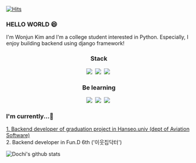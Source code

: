    [![Hits](https://hits.seeyoufarm.com/api/count/incr/badge.svg?url=https%3A%2F%2Fgithub.com%2Fdeveloper-Wonjun%2Fhit-counter&count_bg=%2379C83D&title_bg=%23555555&icon=&icon_color=%23E7E7E7&title=hits&edge_flat=false)](https://hits.seeyoufarm.com)
  
### HELLO WORLD 😄

I'm Wonjun Kim and I'm a college student interested in Python. Especially, I enjoy building backend using django framework!

<h3 align="center">Stack</h3>
<p align="center">
<img src="https://img.shields.io/badge/Python-3776AB?style={style}&logo=Python&logoColor=white"/></a>&nbsp
<img src="https://img.shields.io/badge/Django-092E20?style={style}&logo=Django&logoColor=white"/></a>&nbsp 
<img src="https://img.shields.io/badge/MySQL-4479A1?style={style}&logo=MySQL&logoColor=white"/></a>&nbsp 
</p>

<h3 align="center">Be learning</h3>
<p align="center">
<img src="https://img.shields.io/badge/JavaScript-F7DF1E?style={style}&logo=JavaScript&logoColor=white"/></a>&nbsp
<img src="https://img.shields.io/badge/Node.js-339933?style={style}&logo=Node.js&logoColor=white"/></a>&nbsp
<img src="https://img.shields.io/badge/Express-000000?style={style}&logo=Express&logoColor=white"/></a>&nbsp
</p>

### I'm currently...🤔

  <a href="https://github.com/developer-Wonjun/GraduationProject-Hanseo.Univ">1. Backend developer of graduation project in Hanseo.univ (dept of Aviation Software)</a><br>
  2. Backend developer in Fun.D 6th ('이웃집닥터')

![Dochi's github stats](https://github-readme-stats.vercel.app/api?username=developer-Wonjun&show_icons=true)
<!--
**developer-Wonjun/developer-Wonjun** is a ✨ _special_ ✨ repository because its `README.md` (this file) appears on your GitHub profile.

Here are some ideas to get you started:

- 🔭 I’m currently working on ...
- 🌱 I’m currently learning ...
- 👯 I’m looking to collaborate on ...
- 🤔 I’m looking for help with ...
- 💬 Ask me about ...
- 📫 How to reach me: ...
- 😄 Pronouns: ...
- ⚡ Fun fact: ...
-->
